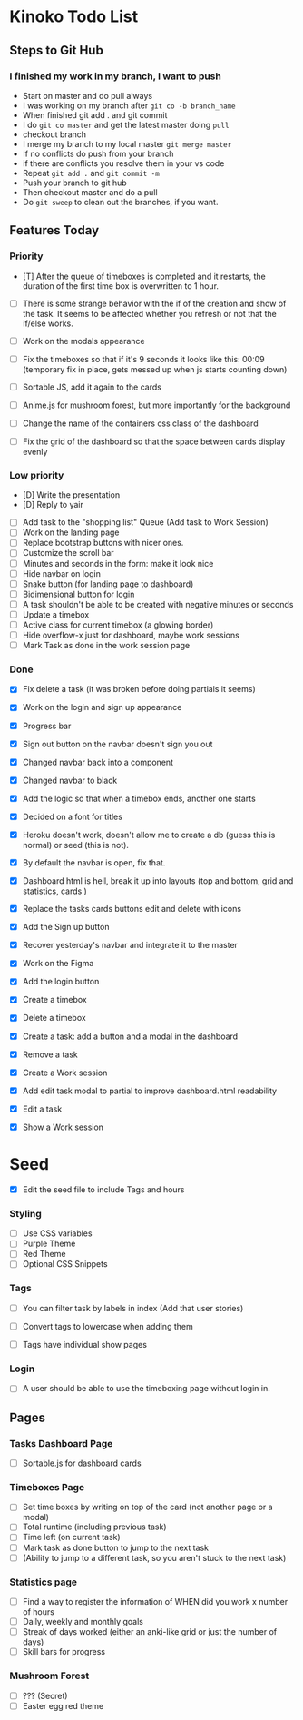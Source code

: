 # Kinoko Todo List

## Steps to Git Hub

### I finished my work in my branch, I want to push
- Start on master and do pull always
- I was working on my branch after `git co -b branch_name`
- When finished git add . and git commit
- I do `git co master` and get the latest master doing `pull`
- checkout branch
- I merge my branch to my local master `git merge master`
- If no conflicts do push from your branch
- if there are conflicts you resolve them in your vs code
- Repeat `git add .` and `git commit -m`
- Push your branch to git hub
- Then checkout master and do a pull
- Do `git sweep` to clean out the branches, if you want.

## Features Today

### Priority
- [T] After the queue of timeboxes is completed and it restarts, the duration of the first time box is overwritten to 1 hour.
- [ ] There is some strange behavior with the if of the creation and show of the task. It seems to be affected whether you refresh or not that the if/else works.
- [ ] Work on the modals appearance
- [ ] Fix the timeboxes so that if it's 9 seconds it looks like this: 00:09 (temporary fix in place, gets messed up when js starts counting down)
- [ ] Sortable JS, add it again to the cards
- [ ] Anime.js for mushroom forest, but more importantly for the background
- [ ] Change the name of the containers css class of the dashboard
- [ ] Fix the grid of the dashboard so that the space between cards display evenly


### Low priority
- [D] Write the presentation
- [D] Reply to yair
- [ ] Add task to the "shopping list" Queue (Add task to Work Session)
- [ ] Work on the landing page
- [ ] Replace bootstrap buttons with nicer ones.
- [ ] Customize the scroll bar
- [ ] Minutes and seconds in the form: make it look nice
- [ ] Hide navbar on login
- [ ] Snake button (for landing page to dashboard)
- [ ] Bidimensional button for login
- [ ] A task shouldn't be able to be created with negative minutes or seconds
- [ ] Update a timebox
- [ ] Active class for current timebox (a glowing border)
- [ ] Hide overflow-x just for dashboard, maybe work sessions
- [ ] Mark Task as done in the work session page

### Done
- [X] Fix delete a task (it was broken before doing partials it seems)
- [X] Work on the login and sign up appearance
- [X] Progress bar
- [X] Sign out button on the navbar doesn't sign you out
- [x] Changed navbar back into a component
- [x] Changed navbar to black
- [X] Add the logic so that when a timebox ends, another one starts
- [x] Decided on a font for titles
- [X] Heroku doesn't work, doesn't allow me to create a db (guess this is normal) or seed (this is not).
- [X] By default the navbar is open, fix that.
- [X] Dashboard html is hell, break it up into layouts (top and bottom, grid and statistics, cards  )
- [X] Replace the tasks cards buttons edit and delete with icons
- [X] Add the Sign up button
- [X] Recover yesterday's navbar and integrate it to the master
- [X] Work on the Figma
- [X] Add the login button
- [X] Create a timebox
- [X] Delete a timebox
- [X] Create a task: add a button and a modal in the dashboard
- [X] Remove a task
- [X] Create a Work session
- [x] Add edit task modal to partial to improve dashboard.html readability
- [X] Edit a task
- [X] Show a Work session



# Seed
- [x] Edit the seed file to include Tags and hours

### Styling
- [ ] Use CSS variables
- [ ] Purple Theme
- [ ] Red Theme
- [ ] Optional CSS Snippets

### Tags
- [ ] You can filter task by labels in index (Add that user stories)
- [ ] Convert tags to lowercase when adding them
- [ ] Tags have individual show pages


### Login
- [ ] A user should be able to use the timeboxing page without login in.

## Pages

### Tasks Dashboard Page
- [ ] Sortable.js for dashboard cards

### Timeboxes Page
- [ ] Set time boxes by writing on top of the card (not another page or a modal)
- [ ] Total runtime (including previous task)
- [ ] Time left (on current task)
- [ ] Mark task as done button to jump to the next task
- [ ] (Ability to jump to a different task, so you aren't stuck to the next task)

### Statistics page
- [ ] Find a way to register the information of WHEN did you work x number of hours
- [ ] Daily, weekly and monthly goals
- [ ] Streak of days worked (either an anki-like grid or just the number of days)
- [ ] Skill bars for progress

### Mushroom Forest
- [ ] ??? (Secret)
- [ ] Easter egg red theme
